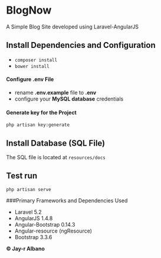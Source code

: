 # BlogNow
A Simple Blog Site developed using Laravel-AngularJS

## Install Dependencies and Configuration
* `composer install`
* `bower install`

#### Configure .env File ####
* rename **.env.example** file to **.env**
* configure your **MySQL database** credentials

#### Generate key for the Project ####
`php artisan key:generate`

## Install Database (SQL File)
The SQL file is located at `resources/docs`

## Test run
`php artisan serve`

###Primary Frameworks and Dependencies Used
* Laravel 5.2
* AngularJS 1.4.8
* Angular-Bootstrap 0.14.3
* Angular-resource (ngResource)
* Bootstrap 3.3.6

**© Jay-r Albano**

